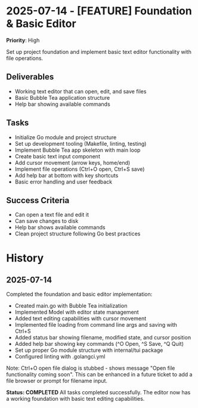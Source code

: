 # 2025-07-14 - [FEATURE] Foundation & Basic Editor
**Priority**: High

Set up project foundation and implement basic text editor functionality with file operations.

## Deliverables
- Working text editor that can open, edit, and save files
- Basic Bubble Tea application structure
- Help bar showing available commands

## Tasks
- Initialize Go module and project structure
- Set up development tooling (Makefile, linting, testing)
- Implement Bubble Tea app skeleton with main loop
- Create basic text input component
- Add cursor movement (arrow keys, home/end)
- Implement file operations (Ctrl+O open, Ctrl+S save)
- Add help bar at bottom with key shortcuts
- Basic error handling and user feedback

## Success Criteria
- Can open a text file and edit it
- Can save changes to disk
- Help bar shows available commands
- Clean project structure following Go best practices

# History

## 2025-07-14
Completed the foundation and basic editor implementation:
- Created main.go with Bubble Tea initialization
- Implemented Model with editor state management
- Added text editing capabilities with cursor movement
- Implemented file loading from command line args and saving with Ctrl+S
- Added status bar showing filename, modified state, and cursor position
- Added help bar showing key commands (^O Open, ^S Save, ^Q Quit)
- Set up proper Go module structure with internal/tui package
- Configured linting with .golangci.yml

Note: Ctrl+O open file dialog is stubbed - shows message "Open file functionality coming soon". This can be enhanced in a future ticket to add a file browser or prompt for filename input.

**Status: COMPLETED**
All tasks completed successfully. The editor now has a working foundation with basic text editing capabilities.